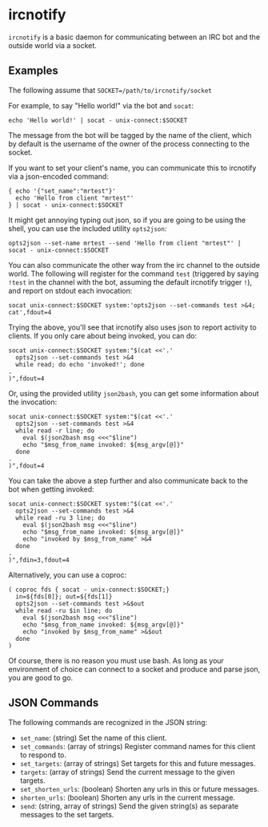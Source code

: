 # ircnotify

`ircnotify` is a basic daemon for communicating between an IRC bot and the outside world via a socket.

## Examples

The following assume that `SOCKET=/path/to/ircnotify/socket`

For example, to say "Hello world!" via the bot and `socat`:

    echo 'Hello world!' | socat - unix-connect:$SOCKET

The message from the bot will be tagged by the name of the client, which by default is the username of the owner of the process connecting to the socket.

If you want to set your client's name, you can communicate this to ircnotify via a json-encoded command:

    { echo '{"set_name":"mrtest"}'
      echo 'Hello from client "mrtest"'
    } | socat - unix-connect:$SOCKET

It might get annoying typing out json, so if you are going to be using the shell, you can use the included utility `opts2json`:

    opts2json --set-name mrtest --send 'Hello from client "mrtest"' | socat - unix-connect:$SOCKET

You can also communicate the other way from the irc channel to the outside world.  The following will register for the command `test` (triggered by saying `!test` in the channel with the bot, assuming the default ircnotify trigger `!`), and report on stdout each invocation:

    socat unix-connect:$SOCKET system:'opts2json --set-commands test >&4; cat',fdout=4

Trying the above, you'll see that ircnotify also uses json to report activity to clients.  If you only care about being invoked, you can do:

    socat unix-connect:$SOCKET system:"$(cat <<'.'
      opts2json --set-commands test >&4
      while read; do echo 'invoked!'; done
    .
    )",fdout=4

Or, using the provided utility `json2bash`, you can get some information about the invocation:

    socat unix-connect:$SOCKET system:"$(cat <<'.'
      opts2json --set-commands test >&4
      while read -r line; do
        eval $(json2bash msg <<<"$line")
        echo "$msg_from_name invoked: ${msg_argv[@]}"
      done
    .
    )",fdout=4

You can take the above a step further and also communicate back to the bot when getting invoked:

    socat unix-connect:$SOCKET system:"$(cat <<'.'
      opts2json --set-commands test >&4
      while read -ru 3 line; do
        eval $(json2bash msg <<<"$line")
        echo "$msg_from_name invoked: ${msg_argv[@]}"
        echo "invoked by $msg_from_name" >&4
      done
    .
    )",fdin=3,fdout=4

Alternatively, you can use a coproc:

    ( coproc fds { socat - unix-connect:$SOCKET;}
      in=${fds[0]}; out=${fds[1]}
      opts2json --set-commands test >&$out
      while read -ru $in line; do
        eval $(json2bash msg <<<"$line")
        echo "$msg_from_name invoked: ${msg_argv[@]}"
        echo "invoked by $msg_from_name" >&$out
      done
    )

Of course, there is no reason you must use bash.  As long as your environment of choice can connect to a socket and produce and parse json, you are good to go.

## JSON Commands

The following commands are recognized in the JSON string:

* `set_name`: (string) Set the name of this client.
* `set_commands`: (array of strings) Register command names for this client to respond to.
* `set_targets`: (array of strings) Set targets for this and future messages.
* `targets`: (array of strings) Send the current message to the given targets.
* `set_shorten_urls`: (boolean) Shorten any urls in this or future messages.
* `shorten_urls`: (boolean) Shorten any urls in the current message.
* `send`: (string, array of strings) Send the given string(s) as separate messages to the set targets.
